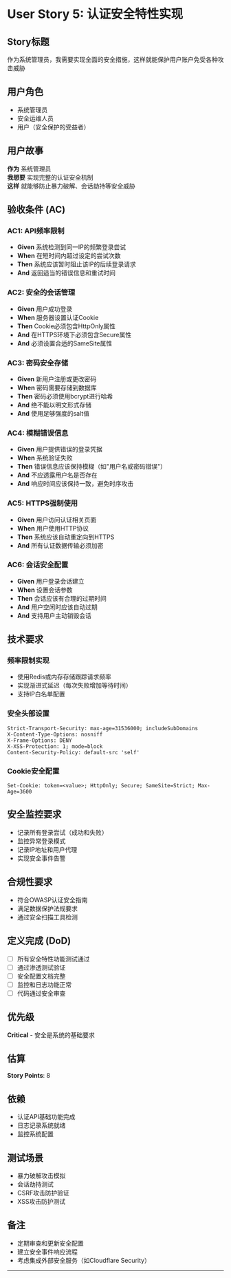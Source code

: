 # User Story 5: 认证安全特性实现

## Story标题
作为系统管理员，我需要实现全面的安全措施，这样就能保护用户账户免受各种攻击威胁

## 用户角色
- 系统管理员
- 安全运维人员
- 用户（安全保护的受益者）

## 用户故事
**作为** 系统管理员  
**我想要** 实现完整的认证安全机制  
**这样** 就能够防止暴力破解、会话劫持等安全威胁  

## 验收条件 (AC)

### AC1: API频率限制
- **Given** 系统检测到同一IP的频繁登录尝试
- **When** 在短时间内超过设定的尝试次数
- **Then** 系统应该暂时阻止该IP的后续登录请求
- **And** 返回适当的错误信息和重试时间

### AC2: 安全的会话管理
- **Given** 用户成功登录
- **When** 服务器设置认证Cookie
- **Then** Cookie必须包含HttpOnly属性
- **And** 在HTTPS环境下必须包含Secure属性
- **And** 必须设置合适的SameSite属性

### AC3: 密码安全存储
- **Given** 新用户注册或更改密码
- **When** 密码需要存储到数据库
- **Then** 密码必须使用bcrypt进行哈希
- **And** 绝不能以明文形式存储
- **And** 使用足够强度的salt值

### AC4: 模糊错误信息
- **Given** 用户提供错误的登录凭据
- **When** 系统验证失败
- **Then** 错误信息应该保持模糊（如"用户名或密码错误"）
- **And** 不应透露用户名是否存在
- **And** 响应时间应该保持一致，避免时序攻击

### AC5: HTTPS强制使用
- **Given** 用户访问认证相关页面
- **When** 用户使用HTTP协议
- **Then** 系统应该自动重定向到HTTPS
- **And** 所有认证数据传输必须加密

### AC6: 会话安全配置
- **Given** 用户登录会话建立
- **When** 设置会话参数
- **Then** 会话应该有合理的过期时间
- **And** 用户空闲时应该自动过期
- **And** 支持用户主动销毁会话

## 技术要求

### 频率限制实现
- 使用Redis或内存存储跟踪请求频率
- 实现渐进式延迟（每次失败增加等待时间）
- 支持IP白名单配置

### 安全头部设置
```
Strict-Transport-Security: max-age=31536000; includeSubDomains
X-Content-Type-Options: nosniff
X-Frame-Options: DENY
X-XSS-Protection: 1; mode=block
Content-Security-Policy: default-src 'self'
```

### Cookie安全配置
```
Set-Cookie: token=<value>; HttpOnly; Secure; SameSite=Strict; Max-Age=3600
```

## 安全监控要求
- 记录所有登录尝试（成功和失败）
- 监控异常登录模式
- 记录IP地址和用户代理
- 实现安全事件告警

## 合规性要求
- 符合OWASP认证安全指南
- 满足数据保护法规要求
- 通过安全扫描工具检测

## 定义完成 (DoD)
- [ ] 所有安全特性功能测试通过
- [ ] 通过渗透测试验证
- [ ] 安全配置文档完整
- [ ] 监控和日志功能正常
- [ ] 代码通过安全审查

## 优先级
**Critical** - 安全是系统的基础要求

## 估算
**Story Points**: 8

## 依赖
- 认证API基础功能完成
- 日志记录系统就绪
- 监控系统配置

## 测试场景
- 暴力破解攻击模拟
- 会话劫持测试
- CSRF攻击防护验证
- XSS攻击防护测试

## 备注
- 定期审查和更新安全配置
- 建立安全事件响应流程
- 考虑集成外部安全服务（如Cloudflare Security）

---